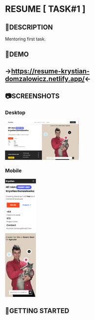 # RESUME [ TASK#1 ] 

## :scroll:DESCRIPTION

Mentoring first task. 

## :link:DEMO

## ->https://resume-krystian-domzalowicz.netlify.app/<-

## :camera:SCREENSHOTS

### Desktop

<img src="readme_assets\task_1_desktop.png" width='48%'/>  

### Mobile

<img src="readme_assets\task_1_MOBILE.png" width='20%' />  

## :checkered_flag:GETTING STARTED
